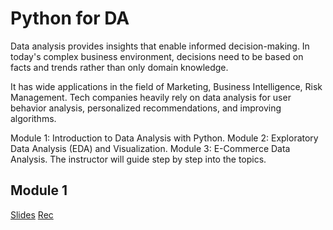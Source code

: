 
# Python for DA

Data analysis provides insights that enable informed decision-making. In today's complex business environment, decisions need to be based on facts and trends rather than only domain knowledge.

It has wide applications in the field of Marketing, Business Intelligence, Risk Management. Tech companies heavily rely on data analysis for user behavior analysis, personalized recommendations, and improving algorithms.

Module 1: Introduction to Data Analysis with Python.
Module 2: Exploratory Data Analysis (EDA) and Visualization.
Module 3: E-Commerce Data Analysis.
The instructor will guide step by step into the topics.

## Module 1

[Slides](https://docs.google.com/presentation/d/e/2PACX-1vQtlFYQe6x68tezz7A1nYtRoorRfc9HDeg2n53EmhfavVK1GROZ4a8PjB43fUodCBpOyJeQhycq2N_m/pub?start=false&loop=false&delayms=3000&slide=id.g2e9327ae303_0_5)
[Rec](https://we.tl/t-sfmmWfJ2Bz)
